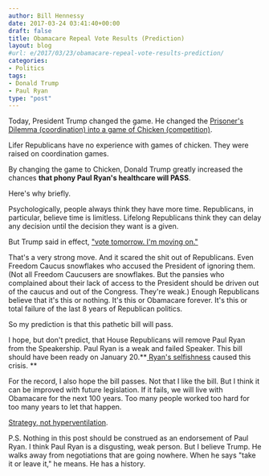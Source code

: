 ```yaml
---
author: Bill Hennessy
date: 2017-03-24 03:41:40+00:00
draft: false
title: Obamacare Repeal Vote Results (Prediction)
layout: blog
#url: e/2017/03/23/obamacare-repeal-vote-results-prediction/
categories:
- Politics
tags:
- Donald Trump
- Paul Ryan
type: "post"
---
```


Today, President Trump changed the game. He changed the [Prisoner's Dilemma (coordination) into a game of Chicken (competition)](https://hennessysview.com/2017/02/11/slouching-toward-the-climax/).

Lifer Republicans have no experience with games of chicken. They were raised on coordination games.

By changing the game to Chicken, Donald Trump greatly increased the chances **that phony Paul Ryan's healthcare will PASS**.

Here's why briefly.

Psychologically, people always think they have more time. Republicans, in particular, believe time is limitless. Lifelong Republicans think they can delay any decision until the decision they want is a given.

But Trump said in effect, ["vote tomorrow. I'm moving on."](https://thehill.com/homenews/house/325577-trump-delivers-ultimatum-to-gop-on-obamacare-repeal)

That's a very strong move. And it scared the shit out of Republicans. Even Freedom Caucus snowflakes who accused the President of ignoring them. (Not all Freedom Caucusers are snowflakes. But the pansies who complained about their lack of access to the President should be driven out of the caucus and out of the Congress. They're weak.) Enough Republicans believe that it's this or nothing. It's this or Obamacare forever. It's this or total failure of the last 8 years of Republican politics.

So my prediction is that this pathetic bill will pass.

I hope, but don't predict, that House Republicans will remove Paul Ryan from the Speakership. Paul Ryan is a weak and failed Speaker. This bill should have been ready on January 20.**[ Ryan's selfishness](https://hennessysview.com/2017/03/20/healthcare-strategy-beats-hyperventilating/) caused this crisis. **

For the record, I also hope the bill passes. Not that I like the bill. But I think it can be improved with future legislation. If it fails, we will live with Obamacare for the next 100 years. Too many people worked too hard for too many years to let that happen.

[Strategy, not hyperventilation](https://hennessysview.com/2017/03/20/healthcare-strategy-beats-hyperventilating/).

P.S. Nothing in this post should be construed as an endorsement of Paul Ryan. I think Paul Ryan is a disgusting, weak person. But I believe Trump. He walks away from negotiations that are going nowhere. When he says "take it or leave it," he means. He has a history.
